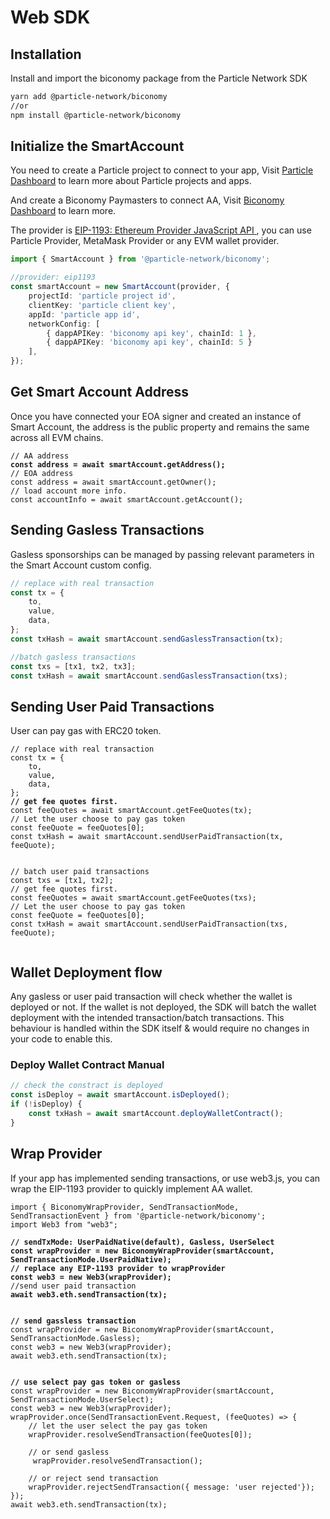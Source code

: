 # Web SDK

## Installation[​](https://docs.walletconnect.com/1.0/#getting-started) <a href="#getting-started" id="getting-started"></a>

Install and import the biconomy package from the Particle Network SDK

```sh
yarn add @particle-network/biconomy
//or
npm install @particle-network/biconomy
```

## Initialize the SmartAccount

You need to create a Particle project to connect to your app, Visit [Particle Dashboard](../dashboard/) to learn more about Particle projects and apps.

And create a Biconomy Paymasters to connect AA, Visit [Biconomy Dashboard](https://dashboard.biconomy.io/) to learn more.

The provider is [EIP-1193: Ethereum Provider JavaScript API ](https://eips.ethereum.org/EIPS/eip-1193), you can use Particle Provider, MetaMask Provider or any EVM wallet provider.

```typescript
import { SmartAccount } from '@particle-network/biconomy';

//provider: eip1193
const smartAccount = new SmartAccount(provider, {
    projectId: 'particle project id',
    clientKey: 'particle client key',
    appId: 'particle app id',
    networkConfig: [
        { dappAPIKey: 'biconomy api key', chainId: 1 },
        { dappAPIKey: 'biconomy api key', chainId: 5 }
    ],
});
```

## Get Smart Account Address

Once you have connected your EOA signer and created an instance of Smart Account, the address is the public property and remains the same across all EVM chains.

<pre class="language-typescript"><code class="lang-typescript">// AA address
<strong>const address = await smartAccount.getAddress();
</strong>// EOA address
const address = await smartAccount.getOwner();
// load account more info.
const accountInfo = await smartAccount.getAccount();
</code></pre>

## Sending Gasless Transactions

Gasless sponsorships can be managed by passing relevant parameters in the Smart Account custom config.

```typescript
// replace with real transaction
const tx = {
    to,
    value,
    data,
};
const txHash = await smartAccount.sendGaslessTransaction(tx);

//batch gasless transactions
const txs = [tx1, tx2, tx3];
const txHash = await smartAccount.sendGaslessTransaction(txs);
```

## Sending User Paid Transactions

User can pay gas with ERC20 token.

<pre class="language-typescript"><code class="lang-typescript">// replace with real transaction
const tx = {
    to,
    value,
    data,
};
<strong>// get fee quotes first.
</strong>const feeQuotes = await smartAccount.getFeeQuotes(tx);
// Let the user choose to pay gas token
const feeQuote = feeQuotes[0];
const txHash = await smartAccount.sendUserPaidTransaction(tx, feeQuote);


// batch user paid transactions
const txs = [tx1, tx2];
// get fee quotes first.
const feeQuotes = await smartAccount.getFeeQuotes(txs);
// Let the user choose to pay gas token
const feeQuote = feeQuotes[0];
const txHash = await smartAccount.sendUserPaidTransaction(txs, feeQuote);

</code></pre>

## Wallet Deployment flow

Any gasless or user paid transaction will check whether the wallet is deployed or not. If the wallet is not deployed, the SDK will batch the wallet deployment with the intended transaction/batch transactions. This behaviour is handled within the SDK itself & would require no changes in your code to enable this.

### Deploy Wallet Contract Manual

```typescript
// check the constract is deployed
const isDeploy = await smartAccount.isDeployed();
if (!isDeploy) {
    const txHash = await smartAccount.deployWalletContract();
}
```

## Wrap Provider

If your app has implemented sending transactions, or use web3.js, you can wrap the EIP-1193 provider to quickly implement AA wallet.

<pre class="language-typescript"><code class="lang-typescript">import { BiconomyWrapProvider, SendTransactionMode, SendTransactionEvent } from '@particle-network/biconomy';
import Web3 from "web3";

<strong>// sendTxMode: UserPaidNative(default), Gasless, UserSelect
</strong><strong>const wrapProvider = new BiconomyWrapProvider(smartAccount, SendTransactionMode.UserPaidNative);
</strong><strong>// replace any EIP-1193 provider to wrapProvider
</strong><strong>const web3 = new Web3(wrapProvider);
</strong>//send user paid transaction
<strong>await web3.eth.sendTransaction(tx);
</strong><strong>
</strong><strong>
</strong><strong>// send gassless transaction
</strong>const wrapProvider = new BiconomyWrapProvider(smartAccount, SendTransactionMode.Gasless);
const web3 = new Web3(wrapProvider);
await web3.eth.sendTransaction(tx);
<strong>
</strong><strong>
</strong><strong>// use select pay gas token or gasless
</strong>const wrapProvider = new BiconomyWrapProvider(smartAccount, SendTransactionMode.UserSelect);
const web3 = new Web3(wrapProvider);
wrapProvider.once(SendTransactionEvent.Request, (feeQuotes) => {
    // let the user select the pay gas token
    wrapProvider.resolveSendTransaction(feeQuotes[0]);
    
    // or send gasless
     wrapProvider.resolveSendTransaction();
    
    // or reject send transaction
    wrapProvider.rejectSendTransaction({ message: 'user rejected'});
});
await web3.eth.sendTransaction(tx);
<strong>
</strong></code></pre>
